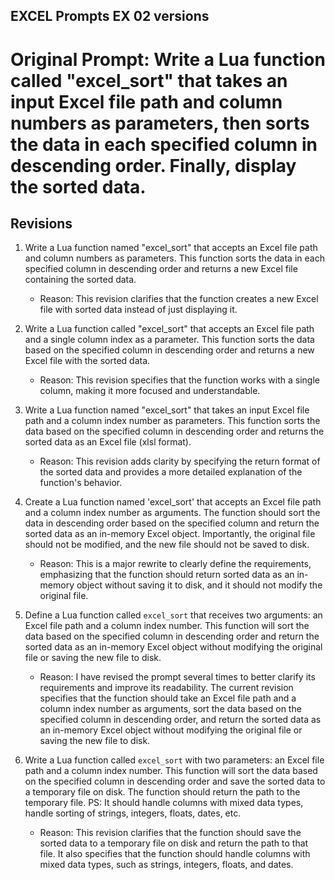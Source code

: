 ## EXCEL Prompts EX 02 versions

# Original Prompt: Write a Lua function called "excel_sort" that takes an input Excel file path and column numbers as parameters, then sorts the data in each specified column in descending order. Finally, display the sorted data.

## Revisions

1. Write a Lua function named "excel_sort" that accepts an Excel file path and column numbers as parameters. This function sorts the data in each specified column in descending order and returns a new Excel file containing the sorted data.
   - Reason: This revision clarifies that the function creates a new Excel file with sorted data instead of just displaying it.

2. Write a Lua function called "excel_sort" that accepts an Excel file path and a single column index as a parameter. This function sorts the data based on the specified column in descending order and returns a new Excel file with the sorted data.
    - Reason: This revision specifies that the function works with a single column, making it more focused and understandable.

3. Write a Lua function named "excel_sort" that takes an input Excel file path and a column index number as parameters. This function sorts the data based on the specified column in descending order and returns the sorted data as an Excel file (xlsl format).
    - Reason: This revision adds clarity by specifying the return format of the sorted data and provides a more detailed explanation of the function's behavior.

4. Create a Lua function named 'excel_sort' that accepts an Excel file path and a column index number as arguments. The function should sort the data in descending order based on the specified column and return the sorted data as an in-memory Excel object. Importantly, the original file should not be modified, and the new file should not be saved to disk.
    - Reason: This is a major rewrite to clearly define the requirements, emphasizing that the function should return sorted data as an in-memory object without saving it to disk, and it should not modify the original file.

5. Define a Lua function called `excel_sort` that receives two arguments: an Excel file path and a column index number. This function will sort the data based on the specified column in descending order and return the sorted data as an in-memory Excel object without modifying the original file or saving the new file to disk.
    - Reason: I have revised the prompt several times to better clarify its requirements and improve its readability. The current revision specifies that the function should take an Excel file path and a column index number as arguments, sort the data based on the specified column in descending order, and return the sorted data as an in-memory Excel object without modifying the original file or saving the new file to disk.

6. Write a Lua function called `excel_sort` with two parameters: an Excel file path and a column index number. This function will sort the data based on the specified column in descending order and save the sorted data to a temporary file on disk. The function should return the path to the temporary file. PS: It should handle columns with mixed data types, handle sorting of strings, integers, floats, dates, etc.
    - Reason: This revision clarifies that the function should save the sorted data to a temporary file on disk and return the path to that file. It also specifies that the function should handle columns with mixed data types, such as strings, integers, floats, and dates.